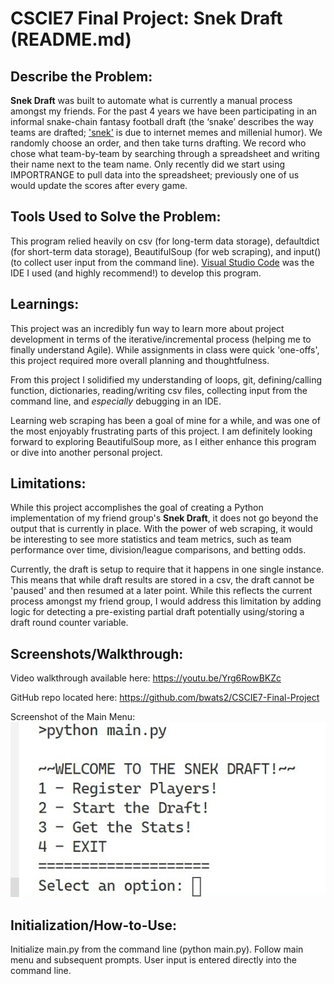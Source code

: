 # CSCIE7 Final Project: Snek Draft (README.md)

## Describe the Problem:
**Snek Draft** was built to automate what is currently a manual process amongst my friends. For the past 4 years we have been participating in an informal snake-chain fantasy football draft (the ‘snake’ describes the way teams are drafted; ['snek'](https://knowyourmeme.com/memes/snek) is due to internet memes and millenial humor). We randomly choose an order, and then take turns drafting. We record who chose what team-by-team by searching through a spreadsheet and writing their name next to the team name. Only recently did we start using IMPORTRANGE to pull data into the spreadsheet; previously one of us would update the scores after every game.

## Tools Used to Solve the Problem: 
This program relied heavily on csv (for long-term data storage), defaultdict (for short-term data storage), BeautifulSoup (for web scraping), and input() (to collect user input from the command line). [Visual Studio Code](https://code.visualstudio.com/) was the IDE I used (and highly recommend!) to develop this program. 

## Learnings:
This project was an incredibly fun way to learn more about project development in terms of the iterative/incremental process (helping me to finally understand Agile). While assignments in class were quick 'one-offs', this project required more overall planning and thoughtfulness.

From this project I solidified my understanding of loops, git, defining/calling function, dictionaries, reading/writing csv files, collecting input from the command line, and *especially* debugging in an IDE.

Learning web scraping has been a goal of mine for a while, and was one of the most enjoyably frustrating parts of this project. I am definitely looking forward to exploring BeautifulSoup more, as I either enhance this program or dive into another personal project.

## Limitations:
While this project accomplishes the goal of creating a Python implementation of my friend group's **Snek Draft**, it does not go beyond the output that is currently in place. With the power of web scraping, it would be interesting to see more statistics and team metrics, such as team performance over time, division/league comparisons, and betting odds.

Currently, the draft is setup to require that it happens in one single instance. This means that while draft results are stored in a csv, the draft cannot be 'paused' and then resumed at a later point. While this reflects the current process amongst my friend group, I would address this limitation by adding logic for detecting a pre-existing partial draft potentially using/storing a draft round counter variable.

## Screenshots/Walkthrough:
Video walkthrough available here: https://youtu.be/Yrg6RowBKZc

GitHub repo located here: https://github.com/bwats2/CSCIE7-Final-Project

Screenshot of the Main Menu: ![Image of the text-based main menu](https://github.com/bwats2/CSCIE7-Final-Project/blob/master/MainMenu.jpg "Main Menu")

## Initialization/How-to-Use:
Initialize main.py from the command line (python main.py). Follow main menu and subsequent prompts. User input is entered directly into the command line.

